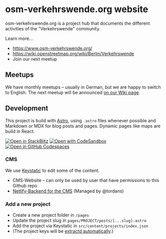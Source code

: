 # osm-verkehrswende.org website

osm-verkehrswende.org is a project hub that documents the different activities of the "Verkehrswende" community.

Learn more…

- https://www.osm-verkehrswende.org/
- https://wiki.openstreetmap.org/wiki/Berlin/Verkehrswende
- Join our next meetup

## Meetups

We have monthly meetups – usually in German, but we are happy to switch to English. The next meetup will be announced [on our Wiki page](https://wiki.openstreetmap.org/wiki/Berlin/Verkehrswende).

## Development

This project is build with [Astro](https://astro.build/), using `.astro` files whenever possible and Markdown or MDX for blog posts and pages. Dynamic pages like maps are build in React.

[![Open in StackBlitz](https://developer.stackblitz.com/img/open_in_stackblitz.svg)](https://stackblitz.com/github/withastro/astro/tree/latest/examples/blog)
[![Open with CodeSandbox](https://assets.codesandbox.io/github/button-edit-lime.svg)](https://codesandbox.io/p/sandbox/github/withastro/astro/tree/latest/examples/blog)
[![Open in GitHub Codespaces](https://github.com/codespaces/badge.svg)](https://codespaces.new/withastro/astro?devcontainer_path=.devcontainer/blog/devcontainer.json)

### CMS

We use [Keystatic](https://keystatic.com/) to edit some of the content.

- CMS-Website – can only be used by user that have permissions to this Github repo
- [Netlify-Backend for the CMS](https://app.netlify.com/sites/osm-verkehrswende-keystatic/overview) (Managed by @tordans)

### Add a new project

- Create a new project folder in `/pages`
- Update the project slug in `pages/PROJECT/posts/[...slug].astro`
- Add the project via Keystatic in `src/content/projects/index.json`
- (The project keys will be [extractd automatically](keystatic/scripts/README.md).)
